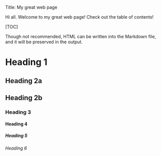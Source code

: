 Title: My great web page

Hi all. Welcome to my great web page! Check out the table of contents!

[TOC]

<!--
HTML comments are removed before the conversion to HTML.
Therefore this comment will not appear in the output file.
-->

<span class="blue">Though not recommended, HTML can be written into the
Markdown file, and it will be preserved in the output.</span>

# Heading 1

## Heading 2a

## Heading 2b

### Heading 3

#### Heading 4

##### Heading 5

###### Heading 6
